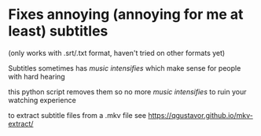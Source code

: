 # Fixes annoying (annoying for me at least) subtitles

(only works with .srt/.txt format, haven't tried on other formats yet)

Subtitles sometimes has _music intensifies_ which make sense for people with hard hearing

this python script removes them so no more _music intensifies_ to ruin your watching experience

to extract subtitle files from a .mkv file see https://qgustavor.github.io/mkv-extract/
